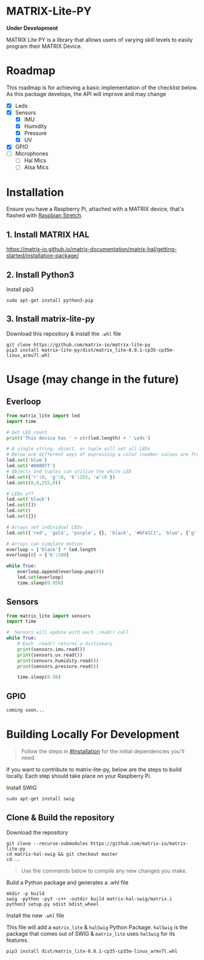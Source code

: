 # MATRIX-Lite-PY
**Under Development**

MATRIX Lite PY is a library that allows users of varying skill levels to easily program their MATRIX Device.

# Roadmap
This roadmap is for achieving a basic implementation of the checklist below. As this package develops, the API will improve and may change

- [x] Leds
- [x] Sensors
  - [x] IMU
  - [x] Humidity
  - [x] Pressure
  - [x] UV
- [x] GPIO
- [ ] Microphones
  - [ ] Hal Mics
  - [ ] Alsa Mics

# Installation

Ensure you have a Raspberry Pi, attached with a MATRIX device, that's flashed with [Raspbian Stretch](https://www.raspberrypi.org/blog/raspbian-stretch/).

## 1. Install MATRIX HAL
https://matrix-io.github.io/matrix-documentation/matrix-hal/getting-started/installation-package/

## 2. Install Python3
Install pip3
```
sudo apt-get install python3-pip
```

## 3. Install matrix-lite-py
Download this repository & install the `.whl` file
```
git clone https://github.com/matrix-io/matrix-lite-py
pip3 install matrix-lite-py/dist/matrix_lite-0.0.1-cp35-cp35m-linux_armv7l.whl
```


# Usage (may change in the future)

## Everloop
```python
from matrix_lite import led
import time

# Get LED count
print('This device has ' + str(led.length) + ' Leds')

# A single string, object, or tuple will set all LEDs
# Below are different ways of expressing a color (number values are from 0-255)
led.set('blue')
led.set('#0000ff')
# Objects and tuples can utilize the white LED
led.set({'r':0, 'g':0, 'b':255, 'w':0 })
led.set((0,0,255,0))

# LEDs off
led.set('black')
led.set([])
led.set()
led.set({})

# Arrays set individual LEDs
led.set(['red', 'gold', 'purple', {}, 'black', '#6F41C1', 'blue', {'g':255}])

# Arrays can simulate motion
everloop = ['black'] * led.length
everloop[0] = {'b':100}

while True:
    everloop.append(everloop.pop(0))
    led.set(everloop)
    time.sleep(0.050)
```

## Sensors
```python
from matrix_lite import sensors
import time

#  Sensors will update with each .read() call
while True:
    # Each .read() returns a dictionary
    print(sensors.imu.read())
    print(sensors.uv.read())
    print(sensors.humidity.read())
    print(sensors.pressure.read())

    time.sleep(0.50)
```

## GPIO
```python
coming soon...
```

# Building Locally For Development
> Follow the steps in [#Installation](#installation) for the initial dependencies you'll need.

If you want to contribute to matrix-lite-py, below are the steps to build locally. Each step should take place on your Raspberry Pi.

Install SWIG 
```bash
sudo apt-get install swig
```

## Clone & Build the repository
Download the repository
```
git clone --recurse-submodules https://github.com/matrix-io/matrix-lite-py
cd matrix-hal-swig && git checkout master
cd ..
```
>Use the commands below to compile any new changes you make.

Build a Python package and generates a .whl file
```
mkdir -p build
swig -python -py3 -c++ -outdir build matrix-hal-swig/matrix.i
python3 setup.py sdist bdist_wheel
```
Install the new `.whl` file

This file will add a `matrix_lite` & `halSwig` Python Package. `halSwig` is the package that comes out of SWIG & `matrix_lite` uses `halSwig` for its features.
```
pip3 install dist/matrix_lite-0.0.1-cp35-cp35m-linux_armv7l.whl
```
<!-- 
longer git clone alternative:
git clone https://github.com/matrix-io/matrix-lite-py
git submodule init
git submodule update 
-->